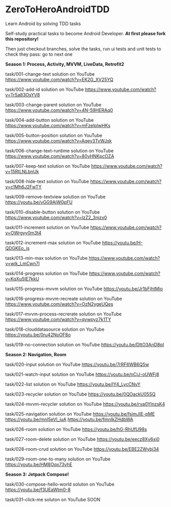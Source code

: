 # ZeroToHeroAndroidTDD
Learn Android by solving TDD tasks

Self-study practical tasks to become Android Developer. <strong>At first please fork this repository!</strong>

Then just checkout branches, solve the tasks, run ui tests and unit tests to check they pass: go to next one

<b>Season 1: Process, Activity, MVVM, LiveData, Retrofit2</b>

task/001-change-text solution on YouTube https://www.youtube.com/watch?v=EK2G_XV25YQ

task/002-add-id solution on YouTube https://www.youtube.com/watch?v=TrSa83OsYV8

task/003-change-parent solution on YouTube https://www.youtube.com/watch?v=4N-59HERAq0

task/004-add-button solution on YouTube https://www.youtube.com/watch?v=mFzelplwHKs

task/005-button-position solution on YouTube https://www.youtube.com/watch?v=Aqey3TvWJxk

task/006-change-text-runtime solution on YouTube https://www.youtube.com/watch?v=80vHNKpcOZA

task/007-keep-text solution on YouTube https://www.youtube.com/watch?v=15RtLNLbnUk

task/008-hide-text solution on YouTube https://www.youtube.com/watch?v=c1Mh6J2FwTY

task/009-remove-textview solution on YouTube https://youtu.be/vGG9AjW0pFU

task/010-disable-button solution on YouTube https://www.youtube.com/watch?v=IzZ2_3njzx0

task/011-increment solution on YouTube https://www.youtube.com/watch?v=OWrgyy0m3t4

task/012-increment-max solution on YouTube https://youtu.be/H-QDGKEo_js

task/013-min-max solution on YouTube https://www.youtube.com/watch?v=wik_LmCwn7I

task/014-progress solution on YouTube https://www.youtube.com/watch?v=KqXu5IE7kkU

task/015-progress-mvvm solution on YouTube https://youtu.be/Jr1bFjhtMio

task/016-progress-mvvm-recreate solution on YouTube https://www.youtube.com/watch?v=OzN2ygeUQes

task/017-mvvm-process-recrerate solution on YouTube https://www.youtube.com/watch?v=qywpyz7k1TY

task/018-clouddatasource solution on YouTube https://youtu.be/0ru42NoOF8o

task/019-no-connection solution on YouTube https://youtu.be/DItO3AnD8pI

<b>Season 2: Navigation, Room</b>

task/020-input solution on YouTube https://youtu.be/7rRF6WB6Q5w

task/021-watch-input solution on YouTube https://youtu.be/nCjJ-oUWFj8

task/022-list solution on YouTube https://youtu.be/IY4_LycCNvY

task/023-recycler solution on YouTube https://youtu.be/0QOackU05SQ

task/024-mvvm-recycler solution on YouTube https://youtu.be/rva0YlnzsK4

task/025-navigation solution on YouTube https://youtu.be/fsimJIE-pME https://youtu.be/mnl5eVI_iuA https://youtu.be/fmnIkZHdbWA

task/026-room solution on YouTube https://youtu.be/hG-RhUfU98s

task/027-room-delete solution on YouTube https://youtu.be/eecz8Xy6xj0

task/028-room-crud solution on YouTube https://youtu.be/EBE2ZWybj34

task/029-room-one-to-many solution on YouTube https://youtu.be/HM8Oqx73vhE

<b>Season 3: Jetpack Compose!</b>

task/030-compose-hello-world soluton on YouTube https://youtu.be/f3UEaWtm0-8

task/031-click-me soluton on YouTube SOON
